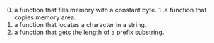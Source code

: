 0. a function that fills memory with a constant byte.
1 .a function that copies memory area.
2. a function that locates a character in a string.
3. a function that gets the length of a prefix substring.
